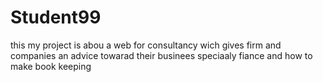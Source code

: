 # Student99
this my project is abou a web for consultancy wich gives firm and companies an advice towarad their businees speciaaly fiance and how to make book keeping